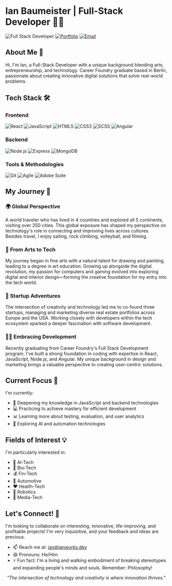 # Ian Baumeister | Full-Stack Developer 👨‍💻

![Full Stack Developer](https://img.shields.io/badge/Full--Stack-Developer-38B2AC?style=for-the-badge&logo=react&logoColor=white)
[![Portfolio](https://img.shields.io/badge/Portfolio-ianworks.dev-38B2AC?style=for-the-badge&logo=firefox&logoColor=white)](https://ianworks.dev)
[![Email](https://img.shields.io/badge/Email-ian%40ianworks.dev-38B2AC?style=for-the-badge&logo=gmail&logoColor=white)](mailto:ian@ianworks.dev)

## About Me 🌟

Hi, I'm Ian, a Full-Stack Developer with a unique background blending arts, entrepreneurship, and technology. Career Foundry graduate based in Berlin, passionate about creating innovative digital solutions that solve real-world problems.

## Tech Stack 🛠️

<div align="left">

### Frontend
![React](https://img.shields.io/badge/React-61DAFB?style=for-the-badge&logo=react&logoColor=black)
![JavaScript](https://img.shields.io/badge/JavaScript-F7DF1E?style=for-the-badge&logo=javascript&logoColor=black)
![HTML5](https://img.shields.io/badge/HTML5-E34F26?style=for-the-badge&logo=html5&logoColor=white)
![CSS3](https://img.shields.io/badge/CSS3-1572B6?style=for-the-badge&logo=css3&logoColor=white)
![SCSS](https://img.shields.io/badge/SCSS-CC6699?style=for-the-badge&logo=sass&logoColor=white)
![Angular](https://img.shields.io/badge/Angular-DD0031?style=for-the-badge&logo=angular&logoColor=white)

### Backend
![Node.js](https://img.shields.io/badge/Node.js-339933?style=for-the-badge&logo=nodedotjs&logoColor=white)
![Express](https://img.shields.io/badge/Express-000000?style=for-the-badge&logo=express&logoColor=white)
![MongoDB](https://img.shields.io/badge/MongoDB-47A248?style=for-the-badge&logo=mongodb&logoColor=white)

### Tools & Methodologies
![Git](https://img.shields.io/badge/Git-F05032?style=for-the-badge&logo=git&logoColor=white)
![Agile](https://img.shields.io/badge/Agile-0052CC?style=for-the-badge&logo=jira&logoColor=white)
![Adobe Suite](https://img.shields.io/badge/Adobe_Suite-FF0000?style=for-the-badge&logo=adobe&logoColor=white)

</div>

## My Journey 🚀

### 🌍 Global Perspective
A world traveler who has lived in 4 countries and explored all 5 continents, visiting over 250 cities. This global exposure has shaped my perspective on technology's role in connecting and improving lives across cultures. Besides travel, I enjoy sailing, rock climbing, volleyball, and filming.

### 🎨 From Arts to Tech
My journey began in fine arts with a natural talent for drawing and painting, leading to a degree in art education. Growing up alongside the digital revolution, my passion for computers and gaming evolved into exploring digital and interior design—forming the creative foundation for my entry into the tech world.

### 💼 Startup Adventures
The intersection of creativity and technology led me to co-found three startups, managing and marketing diverse real estate portfolios across Europe and the USA. Working closely with developers within the tech ecosystem sparked a deeper fascination with software development.

### 👨‍💻 Embracing Development
Recently graduating from Career Foundry's Full Stack Development program, I've built a strong foundation in coding with expertise in React, JavaScript, Node.js, and Angular. My unique background in design and marketing brings a valuable perspective to creating user-centric solutions.

## Current Focus 🔭

I'm currently:
- 🌱 Deepening my knowledge in JavaScript and backend technologies
- 💻 Practicing to achieve mastery for efficient development
- 📊 Learning more about testing, evaluation, and user analytics
- 🤖 Exploring AI and automation technologies

## Fields of Interest 💡

I'm particularly interested in:
- 🧠 AI-Tech
- 🧬 Bio-Tech
- 💰 Fin-Tech
- 🚗 Automotive
- ❤️ Health-Tech
- 🤖 Robotics
- 📱 Media-Tech

## Let's Connect! 🤝

I'm looking to collaborate on interesting, innovative, life-improving, and profitable projects! I'm very inquisitive, and your feedback and ideas are precious.

- 📫 Reach me at: ian@ianworks.dev
- 😄 Pronouns: He/Him
- ⚡ Fun fact: I'm a living and walking embodiment of breaking stereotypes and expanding people's minds and souls. Remember: Philosophy!

<div align="center">

*"The intersection of technology and creativity is where innovation thrives."*

</div>


<!---
ibxibx/ibxibx is a ✨ special ✨ repository because its `README.md` (this file) appears on your GitHub profile.
You can click the Preview link to take a look at your changes.
--->
